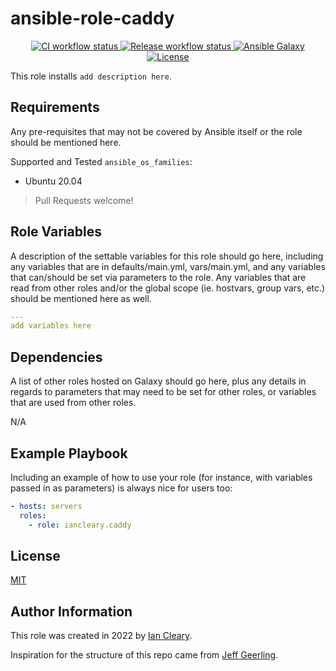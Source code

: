 ansible-role-caddy
=========

<p align="center">

<a href="https://github.com/iancleary/ansible-role-caddy/actions?query=workflow%3Aci" target="_blank">
    <img src="https://github.com/iancleary/ansible-role-caddy/workflows/CI/badge.svg" alt="CI workflow status">
</a>

<a href="https://github.com/iancleary/ansible-role-caddy/actions?query=workflow%3Arelease" target="_blank">
    <img src="https://github.com/iancleary/ansible-role-caddy/workflows/Release/badge.svg" alt="Release workflow status">
</a>
<a href="https://galaxy.ansible.com/iancleary/caddy" target="_blank">
    <img src="https://img.shields.io/badge/ansible--galaxy-iancleary.caddy-blue.svg" alt="Ansible Galaxy">
</a>
<a href="https://raw.githubusercontent.com/iancleary/ansible-role-caddy/main/LICENSE" target="_blank">
    <img src="https://img.shields.io/badge/license-MIT-blue.svg" alt="License">
</a>
</p>

This role installs `add description here`.

Requirements
------------

Any pre-requisites that may not be covered by Ansible itself or the role should be mentioned here.

Supported and Tested `ansible_os_families`:

* Ubuntu 20.04

> Pull Requests welcome!

Role Variables
--------------

A description of the settable variables for this role should go here, including any variables that are in defaults/main.yml, vars/main.yml, and any variables that can/should be set via parameters to the role. Any variables that are read from other roles and/or the global scope (ie. hostvars, group vars, etc.) should be mentioned here as well.

```yaml
---
add variables here
```

Dependencies
------------

A list of other roles hosted on Galaxy should go here, plus any details in regards to parameters that may need to be set for other roles, or variables that are used from other roles.

N/A

Example Playbook
----------------

Including an example of how to use your role (for instance, with variables passed in as parameters) is always nice for users too:

```yaml
- hosts: servers
  roles:
    - role: iancleary.caddy
```

License
-------

[MIT](LICENSE)

Author Information
------------------

This role was created in 2022 by [Ian Cleary](https://iancleary.me).

Inspiration for the structure of this repo came from [Jeff Geerling](https://github.com/geerlingguy/ansible-role-nginx).
